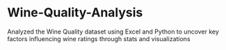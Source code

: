 # Wine-Quality-Analysis
Analyzed the Wine Quality dataset using Excel and Python to uncover key factors influencing wine ratings through stats and visualizations 
